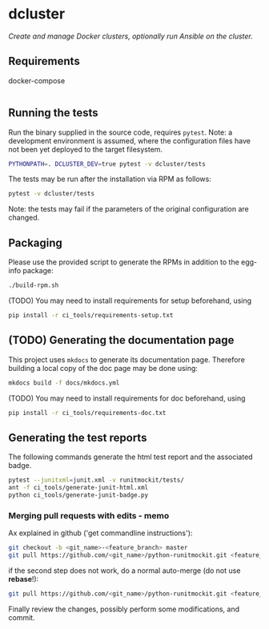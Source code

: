 # dcluster

*Create and manage Docker clusters, optionally run Ansible on the cluster.*

## Requirements

docker-compose

```sudo curl -L "https://github.com/docker/compose/releases/download/1.25.0/docker-compose-$(uname -s)-$(uname -m)" -o /usr/bin/docker-compose && chmod +x /usr/bin/docker-compose
```

## Running the tests

Run the binary supplied in the source code, requires `pytest`. Note: a development environment is assumed,
where the configuration files have not been yet deployed to the target filesystem.

```bash
PYTHONPATH=. DCLUSTER_DEV=true pytest -v dcluster/tests
```

The tests may be run after the installation via RPM as follows:

```bash
pytest -v dcluster/tests
```

Note: the tests may fail if the parameters of the original configuration are changed.

## Packaging

Please use the provided script to generate the RPMs in addition to the egg-info package:

```bash
./build-rpm.sh
```

(TODO) You may need to install requirements for setup beforehand, using 

```bash
pip install -r ci_tools/requirements-setup.txt
```

## (TODO) Generating the documentation page

This project uses `mkdocs` to generate its documentation page. Therefore building a local copy of the doc page may be done using:

```bash
mkdocs build -f docs/mkdocs.yml
```

(TODO) You may need to install requirements for doc beforehand, using 

```bash
pip install -r ci_tools/requirements-doc.txt
```

## Generating the test reports

The following commands generate the html test report and the associated badge. 

```bash
pytest --junitxml=junit.xml -v runitmockit/tests/
ant -f ci_tools/generate-junit-html.xml
python ci_tools/generate-junit-badge.py
```

### Merging pull requests with edits - memo

Ax explained in github ('get commandline instructions'):

```bash
git checkout -b <git_name>-<feature_branch> master
git pull https://github.com/<git_name>/python-runitmockit.git <feature_branch> --no-commit --ff-only
```

if the second step does not work, do a normal auto-merge (do not use **rebase**!):

```bash
git pull https://github.com/<git_name>/python-runitmockit.git <feature_branch> --no-commit
```

Finally review the changes, possibly perform some modifications, and commit.
